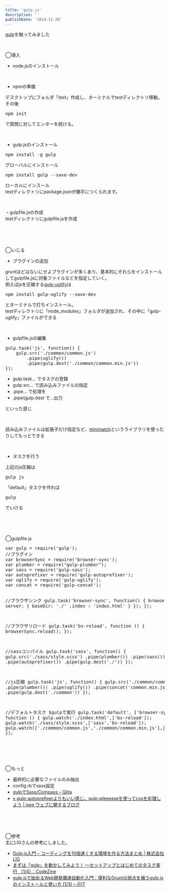 ```yaml
---
title: 'gulp.js'
description: ''
publishDate: '2014-11-20'
---
```


<p><a href="http://gulpjs.com/">gulp</a>を触ってみました</p>
<p>&nbsp;</p>
<p>◯導入</p>
<ul>
<li>node.jsのインストール</li>
</ul>
<p>&nbsp;</p>
<ul>
<li>npmの準備</li>
</ul>
<p>デスクトップにフォルダ「test」作成し、ターミナルでtestディレクトリ移動。その後</p>
<pre class="brush: xml; title: ; notranslate" title="">npm init</pre>
<p>で質問に対してエンターを続ける。</p>
<p>&nbsp;</p>
<ul>
<li>gulp.jsのインストール</li>
</ul>
<pre class="brush: xml; title: ; notranslate" title="">npm install -g gulp</pre>
<p>グローバルにインストール</p>
<pre class="brush: xml; title: ; notranslate" title="">npm install gulp --save-dev</pre>
<p>ローカルにインスール<br>
testディレクトリにpackage.jsonが勝手につくられます。</p>
<p>&nbsp;</p>
<p>・gulpfile.jsの作成<br>
testディレクトリにgulpfile.jsを作成</p>
<p>&nbsp;<br>
&nbsp;<br>
&nbsp;</p>
<p>◯いじる</p>
<ul>
<li>プラグインの追加</li>
</ul>
<p>gruntほどはないにせよプラグインが多くあり、基本的にそれらをインストールしてgulpfile.jsに対象ファイルなどを指定していく。<br>
例えばjsを圧縮する<a href="https://www.npmjs.org/package/gulp-uglify">gulp-uglify</a>は</p>
<pre class="brush: xml; title: ; notranslate" title="">npm install gulp-uglify --save-dev</pre>
<p>とターミナルで打ちインストール。<br>
testディレクトリに「node_modules」フォルダが追加され、その中に「gulp-uglify」ファイルができる</p>
<p>&nbsp;</p>
<ul>
<li>gulpfile.jsの編集</li>
</ul>
<pre class="brush: jscript; title: ; notranslate" title="">gulp.task('js', function() {
    gulp.src('./common/common.js')
        .pipe(uglify())
        .pipe(gulp.dest('./common/common.min.js'))
});</pre>
<ul>
<li>gulp.task… でタスクの登録</li>
<li>gulp.src… で読み込みファイルの指定</li>
<li>.pipe… で処理を</li>
<li>.pipe(gulp.dest で…出力</li>
</ul>
<p>といった感じ</p>
<p>&nbsp;</p>
<p>読み込みファイルは拡張子だけ指定など、<a href="http://motemen.hatenablog.com/entry/2014/07/15/minimatch-cheat-sheet">minimatch</a>というライブラリを使ったりしてもっとできる</p>
<p>&nbsp;</p>
<ul>
<li>タスクを行う</li>
</ul>
<p>上記のjs圧縮は</p>
<pre class="brush: xml; title: ; notranslate" title="">gulp js</pre>
<p>「default」タスクを作れば</p>
<pre class="brush: xml; title: ; notranslate" title="">gulp</pre>
<p>でいける</p>
<p>&nbsp;<br>
&nbsp;<br>
&nbsp;</p>
<p>◯gulpfile.js</p>
<pre class="brush: jscript; title: ; notranslate" title="">var gulp = require('gulp');
//プラグイン
var browserSync = require('browser-sync');
var plumber = require("gulp-plumber");
var sass = require('gulp-sass');
var autoprefixer = require('gulp-autoprefixer');
var uglify = require('gulp-uglify');
var concat = require('gulp-concat');

//ブラウザシンク
gulp.task('browser-sync', function() {
    browserSync({
        server: {
             baseDir: './'
            ,index  : 'index.html'
        }
    });
});

//ブラウザリロード
gulp.task('bs-reload', function () {
    browserSync.reload();
});

//sassコンパイル
gulp.task('sass', function() {
    gulp.src('./sass/style.scss')
        .pipe(plumber())
        .pipe(sass())
        .pipe(autoprefixer())
        .pipe(gulp.dest('./'))
});

//js圧縮
gulp.task('js', function() {
    gulp.src('./common/common.js')
        .pipe(plumber())
        .pipe(uglify())
        .pipe(concat('common.min.js'))
        .pipe(gulp.dest('./common'))
});

//デフォルトタスク $gulpで実行
gulp.task('default', ['browser-sync'], function () {
    gulp.watch('./index.html',['bs-reload']);
    gulp.watch('./sass/style.scss',['sass','bs-reload']);
    gulp.watch(['./common/common.js','./common/common.min.js'],['js','bs-reload']);
});</pre>
<p>&nbsp;<br>
&nbsp;<br>
&nbsp;</p>
<p>◯もっと</p>
<ul>
<li>最終的に必要なファイルのみ抽出</li>
<li>config.rbでsass設定</li>
<li><a href="http://qiita.com/komeda/items/40a18a582e801f33f21a">gulpでSass/Compass – Qiita</a></li>
<li><a href="http://isee-web.net/?p=593">» gulp-autoprefixerよりもいい感じ。gulp-pleeeaseを使ってcssを処理しよう | isee ウェブに関するブログ</a></li>
</ul>
<p>&nbsp;<br>
&nbsp;<br>
&nbsp;</p>
<p>◯参考<br>
主にLIGさんの参考にしました。</p>
<ul>
<li><a href="http://liginc.co.jp/web/tutorial/117900">Gulp.js入門 – コーディングを10倍速くする環境を作る方法まとめ | 株式会社LIG</a></li>
<li><a href="http://codezine.jp/article/detail/7992">まずは「gulp」を動かしてみよう！ ～セットアップとはじめてのタスク実行 （1/4）：CodeZine</a></li>
<li><a href="http://www.atmarkit.co.jp/ait/articles/1408/19/news035.html">gulp.jsで始めるWeb開発爆速自動化入門：便利なGruntの弱点を補うgulp.jsのインストールと使い方 (1/3) – ＠IT</a></li>
</ul>

